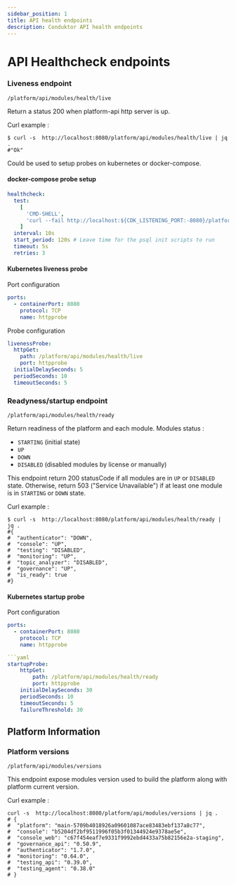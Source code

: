```yaml
---
sidebar_position: 1
title: API health endpoints
description: Conduktor API health endpoints
---
```


# API Healthcheck endpoints

### Liveness endpoint

`/platform/api/modules/health/live`

Return a status 200 when platform-api http server is up.

Curl example :

```shell
$ curl -s  http://localhost:8080/platform/api/modules/health/live | jq .
#"Ok"
```

Could be used to setup probes on kubernetes or docker-compose.

#### docker-compose probe setup

```yaml
healthcheck:
  test:
    [
      'CMD-SHELL',
      'curl --fail http://localhost:${CDK_LISTENING_PORT:-8080}/platform/api/modules/health/live',
    ]
  interval: 10s
  start_period: 120s # Leave time for the psql init scripts to run
  timeout: 5s
  retries: 3
```

#### Kubernetes liveness probe

Port configuration

```yaml
ports:
  - containerPort: 8080
    protocol: TCP
    name: httpprobe
```

Probe configuration

```yaml
livenessProbe:
  httpGet:
    path: /platform/api/modules/health/live
    port: httpprobe
  initialDelaySeconds: 5
  periodSeconds: 10
  timeoutSeconds: 5
```

### Readyness/startup endpoint

`/platform/api/modules/health/ready`

Return readiness of the platform and each module.
Modules status :

- `STARTING` (initial state)
- `UP`
- `DOWN`
- `DISABLED` (disabled modules by license or manually)

This endpoint return 200 statusCode if all modules are in `UP` or `DISABLED` state.
Otherwise, return 503 ("Service Unavailable") if at least one module is in `STARTING` or `DOWN` state.

Curl example :

```shell
$ curl -s  http://localhost:8080/platform/api/modules/health/ready | jq .
#{
#  "authenticator": "DOWN",
#  "console": "UP",
#  "testing": "DISABLED",
#  "monitoring": "UP",
#  "topic_analyzer": "DISABLED",
#  "governance": "UP",
#  "is_ready": true
#}
```

#### Kubernetes startup probe

Port configuration

````yaml
ports:
  - containerPort: 8080
    protocol: TCP
    name: httpprobe

```yaml
startupProbe:
    httpGet:
        path: /platform/api/modules/health/ready
        port: httpprobe
    initialDelaySeconds: 30
    periodSeconds: 10
    timeoutSeconds: 5
    failureThreshold: 30
````

## Platform Information

### Platform versions

`/platform/api/modules/versions`

This endpoint expose modules version used to build the platform along with platform current version.

Curl example :

```shell
curl -s  http://localhost:8080/platform/api/modules/versions | jq .
# {
#  "platform": "main-5709b4018926a09601087ace83483ebf137a8c77",
#  "console": "b5204df2bf9511996f05b3f01344924e9378ae5e",
#  "console_web": "c67f454eaf7e9331f9992ebd4433a75b82156e2a-staging",
#  "governance_api": "0.50.9",
#  "authenticator": "1.7.0",
#  "monitoring": "0.64.0",
#  "testing_api": "0.39.0",
#  "testing_agent": "0.38.0"
# }
```
